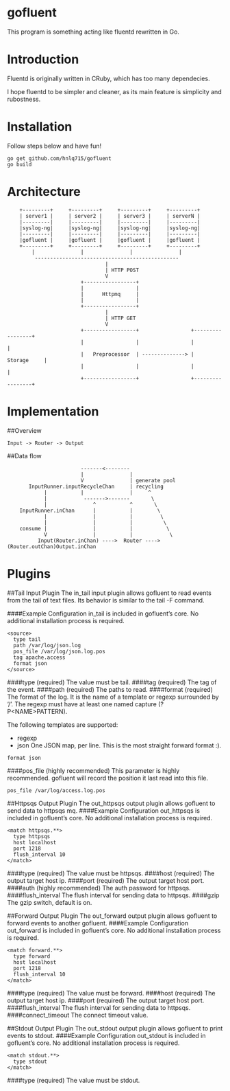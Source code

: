 gofluent
========

This program is something acting like fluentd rewritten in Go.

Introduction
========

Fluentd is originally written in CRuby, which has too many dependecies.

I hope fluentd to be simpler and cleaner, as its main feature is simplicity and rubostness.

Installation
========

Follow steps below and have fun!

```
go get github.com/hnlq715/gofluent
go build
```

Architecture
========
```
    +---------+     +---------+     +---------+     +---------+
    | server1 |     | server2 |     | server3 |     | serverN |
    |---------|     |---------|     |---------|     |---------|
    |syslog-ng|     |syslog-ng|     |syslog-ng|     |syslog-ng|
    |---------|     |---------|     |---------|     |---------|
    |gofluent |     |gofluent |     |gofluent |     |gofluent |
    +---------+     +---------+     +---------+     +---------+
        |               |               |               |
         -----------------------------------------------
                                |
                                | HTTP POST
                                V
                        +-----------------+
                        |                 |
                        |      Httpmq     |
                        |                 | 
                        +-----------------+
                                |
                                | HTTP GET
                                V 
                        +-----------------+                 +-----------------+
                        |                 |                 |                 |
                        |   Preprocessor  | --------------> |     Storage     |
                        |                 |                 |                 | 
                        +-----------------+                 +-----------------+
```

Implementation
========
##Overview
```
Input -> Router -> Output
```
##Data flow
```
                        -------<-------- 
                        |               |
                        V               | generate pool
       InputRunner.inputRecycleChan     | recycling
            |           |               |     ^   
            |            ------->-------       \ 
            |               ^           ^       \
    InputRunner.inChan      |           |        \
            |               |           |         \
            |               |           |          \
    consume |               |           |           \
            V               |           |            \
          Input(Router.inChan) ---->  Router ----> (Router.outChan)Output.inChan

```

Plugins
========
##Tail Input Plugin
The in_tail input plugin allows gofluent to read events from the tail of text files. Its behavior is similar to the tail -F command.

####Example Configuration
in_tail is included in gofluent’s core. No additional installation process is required.
```
<source>
  type tail
  path /var/log/json.log
  pos_file /var/log/json.log.pos
  tag apache.access
  format json
</source>
```
####type (required)
The value must be tail.
####tag (required)
The tag of the event.
####path (required)
The paths to read.
####format (required)
The format of the log. It is the name of a template or regexp surrounded by ‘/’.
The regexp must have at least one named capture (?P\<NAME\>PATTERN).

The following templates are supported:
- regexp
- json
One JSON map, per line. This is the most straight forward format :).
```
format json
```
####pos_file (highly recommended)
This parameter is highly recommended. gofluent will record the position it last read into this file.
```
pos_file /var/log/access.log.pos
```

##Httpsqs Output Plugin
The out_httpsqs output plugin allows gofluent to send data to httpsqs mq.
####Example Configuration
out_httpsqs is included in gofluent’s core. No additional installation process is required.
```
<match httpsqs.**>
  type httpsqs
  host localhost
  port 1218
  flush_interval 10
</match>
```
####type (required)
The value must be httpsqs.
####host (required)
The output target host ip.
####port (required)
The output target host port.
####auth (highly recommended)
The auth password for httpsqs.
####flush_interval
The flush interval for sending data to httpsqs.
####gzip
The gzip switch, default is on.

##Forward Output Plugin
The out_forward output plugin allows gofluent to forward events to another gofluent.
####Example Configuration
out_forward is included in gofluent’s core. No additional installation process is required.
```
<match forward.**>
  type forward
  host localhost
  port 1218
  flush_interval 10
</match>
```
####type (required)
The value must be forward.
####host (required)
The output target host ip.
####port (required)
The output target host port.
####flush_interval
The flush interval for sending data to httpsqs.
####connect_timeout
The connect timeout value.

##Stdout Output Plugin
The out_stdout output plugin allows gofluent to print events to stdout.
####Example Configuration
out_stdout is included in gofluent’s core. No additional installation process is required.
```
<match stdout.**>
  type stdout
</match>
```
####type (required)
The value must be stdout.

